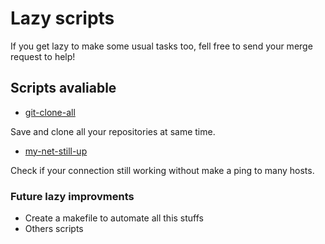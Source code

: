 # Lazy scripts

If you get lazy to make some usual tasks too, fell free to send your merge request to help!

## Scripts avaliable

- [git-clone-all](git-clone-all/README.md)

Save and clone all your repositories at same time.

- [my-net-still-up](net-still-up/README.md)

Check if your connection still working without make a ping to many hosts.



### Future lazy improvments

- Create a makefile to automate all this stuffs
- Others scripts
